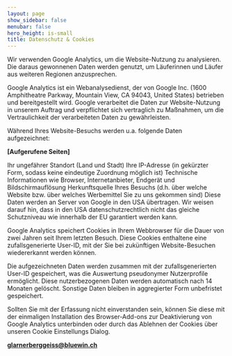 ```yaml
---
layout: page
show_sidebar: false
menubar: false
hero_height: is-small
title: Datenschutz & Cookies
---
```


Wir verwenden Google Analytics, um die Website-Nutzung zu analysieren. Die daraus gewonnenen Daten werden genutzt, um Läuferinnen und Läufer aus weiteren Regionen anzusprechen.

Google Analytics ist ein Webanalysedienst, der von Google Inc. (1600 Amphitheatre Parkway, Mountain View, CA 94043, United States) betrieben und bereitgestellt wird. Google verarbeitet die Daten zur Website-Nutzung in unserem Auftrag und verpflichtet sich vertraglich zu Maßnahmen, um die Vertraulichkeit der verarbeiteten Daten zu gewährleisten.

Während Ihres Website-Besuchs werden u.a. folgende Daten aufgezeichnet:

**[Aufgerufene Seiten]**

Ihr ungefährer Standort (Land und Stadt)
Ihre IP-Adresse (in gekürzter Form, sodass keine eindeutige Zuordnung möglich ist)
Technische Informationen wie Browser, Internetanbieter, Endgerät und Bildschirmauflösung
Herkunftsquelle Ihres Besuchs (d.h. über welche Website bzw. über welches Werbemittel Sie zu uns gekommen sind)
Diese Daten werden an Server von Google in den USA übertragen. Wir weisen darauf hin, dass in den USA datenschutzrechtlich nicht das gleiche Schutzniveau wie innerhalb der EU garantiert werden kann. 

Google Analytics speichert Cookies in Ihrem Webbrowser für die Dauer von zwei Jahren seit Ihrem letzten Besuch. Diese Cookies enthaltene eine zufallsgenerierte User-ID, mit der Sie bei zukünftigen Website-Besuchen wiedererkannt werden können.

Die aufgezeichneten Daten werden zusammen mit der zufallsgenerierten User-ID gespeichert, was die Auswertung pseudonymer Nutzerprofile ermöglicht. Diese nutzerbezogenen Daten werden automatisch nach 14 Monaten gelöscht. Sonstige Daten bleiben in aggregierter Form unbefristet gespeichert.

Sollten Sie mit der Erfassung nicht einverstanden sein, können Sie diese mit der einmaligen Installation des Browser-Add-ons zur Deaktivierung von Google Analytics unterbinden oder durch das Ablehnen der Cookies über unseren Cookie Einstellungs Dialog.


**[glarnerberggeiss@bluewin.ch](mailto:glarnerberggeiss@bluewin.ch)**
